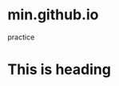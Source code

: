 min.github.io
=============

practice

<html>

<head>
<title>Hello~</title>
</head>

<body>
<h1>
This is heading
</h1>
</html>
